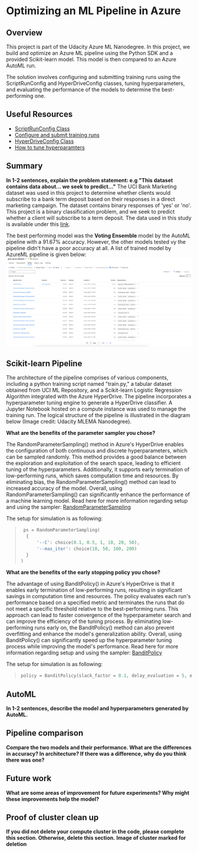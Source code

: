 # Optimizing an ML Pipeline in Azure

## Overview
This project is part of the Udacity Azure ML Nanodegree.
In this project, we build and optimize an Azure ML pipeline using the Python SDK and a provided Scikit-learn model.
This model is then compared to an Azure AutoML run.

The solution involves configuring and submitting training runs using the ScriptRunConfig and HyperDriveConfig classes, tuning hyperparameters, and evaluating the performance of the models to determine the best-performing one.

## Useful Resources
- [ScriptRunConfig Class](https://docs.microsoft.com/en-us/python/api/azureml-core/azureml.core.scriptrunconfig?view=azure-ml-py)
- [Configure and submit training runs](https://docs.microsoft.com/en-us/azure/machine-learning/how-to-set-up-training-targets)
- [HyperDriveConfig Class](https://docs.microsoft.com/en-us/python/api/azureml-train-core/azureml.train.hyperdrive.hyperdriveconfig?view=azure-ml-py)
- [How to tune hyperparamters](https://docs.microsoft.com/en-us/azure/machine-learning/how-to-tune-hyperparameters)


## Summary
**In 1-2 sentences, explain the problem statement: e.g "This dataset contains data about... we seek to predict..."**
The UCI Bank Marketing dataset was used in this project to determine whether clients would subscribe to a bank term deposit based on their responses in a direct marketing campaign. The dataset contains binary responses of 'yes' or 'no'. This project is a binary classification problem, and we seek to predict whether a client will subscribe to a term deposit. The data used in this study is available under this [link](https://automlsamplenotebookdata.blob.core.windows.net/automl-sample-notebook-data/bankmarketing_train.csv).

The best performing model was the **Voting Ensemble** model by the AutoML pipeline with a 91.67% accuracy. However, the other models tested vy the pipeline didn't have a poor accuracy at all. A list of trained model by AzureML pipeline is given below:
![](./docs/AutoML_Results.png)

## Scikit-learn Pipeline
The architecture of the pipeline comprises of various components, including a python training script named "train.py," a tabular dataset obtained from UCI ML Repository, and a Scikit-learn Logistic Regression Algorithm integrated with the Azure HyperDrive. The pipeline incorporates a hyperparameter tuning engine to generate a HyperDrive classifier. A Jupyter Notebook hosted on a compute instance was used to manage the training run. The logical structure of the pipeline is illustrated in the diagram below (Image credit: Udacity MLEMA Nanodegree).

**What are the benefits of the parameter sampler you chose?**

The RandomParameterSampling() method in Azure's HyperDrive enables the configuration of both continuous and discrete hyperparameters, which can be sampled randomly. This method provides a good balance between the exploration and exploitation of the search space, leading to efficient tuning of the hyperparameters. Additionally, it supports early termination of low-performing runs, which saves computation time and resources. By eliminating bias, the RandomParameterSampling() method can lead to increased accuracy of the model. Overall, using RandomParameterSampling() can significantly enhance the performance of a machine learning model. Read here for more information regarding setup and using the sampler: [RandomParameterSampling](https://learn.microsoft.com/en-us/python/api/azureml-train-core/azureml.train.hyperdrive.randomparametersampling?view=azure-ml-py)

The setup for simulation is as following:
>  ``` python
>   ps = RandomParameterSampling(
>    {
>        '--C': choice(0.1, 0.5, 1, 10, 20, 50),
>        '--max_iter': choice(10, 50, 100, 200)
>    }
>)
>   ```

**What are the benefits of the early stopping policy you chose?** 

The advantage of using BanditPolicy() in Azure's HyperDrive is that it enables early termination of low-performing runs, resulting in significant savings in computation time and resources. The policy evaluates each run's performance based on a specified metric and terminates the runs that do not meet a specific threshold relative to the best-performing runs. This approach can lead to faster convergence of the hyperparameter search and can improve the efficiency of the tuning process. By eliminating low-performing runs early on, the BanditPolicy() method can also prevent overfitting and enhance the model's generalization ability. Overall, using BanditPolicy() can significantly speed up the hyperparameter tuning process while improving the model's performance.
Read here for more information regarding setup and using the sampler: [BanditPolicy](https://learn.microsoft.com/en-us/python/api/azureml-train-core/azureml.train.hyperdrive.banditpolicy?view=azure-ml-py&preserve-view=true#&preserve-view=truedefinition)

The setup for simulation is as following:
>   ```python
>   policy = BanditPolicy(slack_factor = 0.1, delay_evaluation = 5, evaluation_interval = 1)
>   ```

## AutoML
**In 1-2 sentences, describe the model and hyperparameters generated by AutoML.**

## Pipeline comparison
**Compare the two models and their performance. What are the differences in accuracy? In architecture? If there was a difference, why do you think there was one?**

## Future work
**What are some areas of improvement for future experiments? Why might these improvements help the model?**

## Proof of cluster clean up
**If you did not delete your compute cluster in the code, please complete this section. Otherwise, delete this section.**
**Image of cluster marked for deletion**
